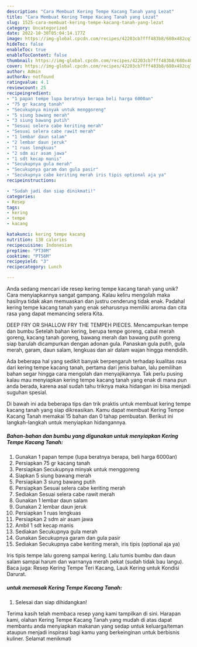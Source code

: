 ```yaml
---
description: "Cara Membuat Kering Tempe Kacang Tanah yang Lezat"
title: "Cara Membuat Kering Tempe Kacang Tanah yang Lezat"
slug: 1525-cara-membuat-kering-tempe-kacang-tanah-yang-lezat
category: Uncategorized
date: 2022-10-30T05:04:14.177Z
image: https://img-global.cpcdn.com/recipes/42203cb7fff483b8/680x482cq70/kering-tempe-kacang-tanah-foto-resep-utama.jpg
hideToc: false
enableToc: true
enableTocContent: false
thumbnail: https://img-global.cpcdn.com/recipes/42203cb7fff483b8/680x482cq70/kering-tempe-kacang-tanah-foto-resep-utama.jpg
cover: https://img-global.cpcdn.com/recipes/42203cb7fff483b8/680x482cq70/kering-tempe-kacang-tanah-foto-resep-utama.jpg
author: Admin
authorAv: notfound
ratingvalue: 4.1
reviewcount: 25
recipeingredient:
- "1 papan tempe lupa beratnya berapa beli harga 6000an"
- "75 gr kacang tanah"
- "Secukupnya minyak untuk menggoreng"
- "5 siung bawang merah"
- "3 siung bawang putih"
- "Sesuai selera cabe keriting merah"
- "Sesuai selera cabe rawit merah"
- "1 lembar daun salam"
- "2 lembar daun jeruk"
- "1 ruas lengkuas"
- "2 sdm air asam jawa"
- "1 sdt kecap manis"
- "Secukupnya gula merah"
- "Secukupnya garam dan gula pasir"
- "Secukupnya cabe keriting merah iris tipis optional aja ya"
recipeinstructions:

- "Sudah jadi dan siap dinikmati!"
categories:
- Resep
tags:
- kering
- tempe
- kacang

katakunci: kering tempe kacang 
nutrition: 138 calories
recipecuisine: Indonesian
preptime: "PT30M"
cooktime: "PT56M"
recipeyield: "3"
recipecategory: Lunch

---
```





Anda sedang mencari ide resep kering tempe kacang tanah yang unik? Cara menyiapkannya sangat gampang. Kalau keliru mengolah maka hasilnya tidak akan memuaskan dan justru cenderung tidak enak. Padahal kering tempe kacang tanah yang enak seharusnya memiliki aroma dan cita rasa yang dapat memancing selera Kita.





DEEP FRY OR SHALLOW FRY THE TEMPEH PIECES. Mencampurkan tempe dan bumbu Setelah bahan kering, berupa tempe goreng, cabai merah goreng, kacang tanah goreng, bawang merah dan bawang putih goreng siap barulah dicampurkan dengan adonan gula. Panaskan gula putih, gula merah, garam, daun salam, lengkuas dan air dalam wajan hingga mendidih.

Ada beberapa hal yang sedikit banyak berpengaruh terhadap kualitas rasa dari kering tempe kacang tanah, pertama dari jenis bahan, lalu pemilihan bahan segar hingga cara mengolah dan menyajikannya. Tak perlu pusing kalau mau menyiapkan kering tempe kacang tanah yang enak di mana pun anda berada, karena asal sudah tahu triknya maka hidangan ini bisa menjadi suguhan spesial.






Di bawah ini ada beberapa tips dan trik praktis untuk membuat kering tempe kacang tanah yang siap dikreasikan. Kamu dapat membuat Kering Tempe Kacang Tanah memakai 15 bahan dan 0 tahap pembuatan. Berikut ini langkah-langkah untuk menyiapkan hidangannya.

<!--inarticleads1-->

##### Bahan-bahan dan bumbu yang digunakan untuk menyiapkan Kering Tempe Kacang Tanah:

1. Gunakan 1 papan tempe (lupa beratnya berapa, beli harga 6000an)
1. Persiapkan 75 gr kacang tanah
1. Persiapkan Secukupnya minyak untuk menggoreng
1. Siapkan 5 siung bawang merah
1. Persiapkan 3 siung bawang putih
1. Persiapkan Sesuai selera cabe keriting merah
1. Sediakan Sesuai selera cabe rawit merah
1. Gunakan 1 lembar daun salam
1. Gunakan 2 lembar daun jeruk
1. Persiapkan 1 ruas lengkuas
1. Persiapkan 2 sdm air asam jawa
1. Ambil 1 sdt kecap manis
1. Sediakan Secukupnya gula merah
1. Gunakan Secukupnya garam dan gula pasir
1. Sediakan Secukupnya cabe keriting merah, iris tipis (optional aja ya)


Iris tipis tempe lalu goreng sampai kering. Lalu tumis bumbu dan daun salam sampai harum dan warnanya merah pekat (sudah tidak bau langu). Baca juga: Resep Kering Tempe Teri Kacang, Lauk Kering untuk Kondisi Darurat. 

<!--inarticleads2-->

#####  untuk memasak Kering Tempe Kacang Tanah:


1. Selesai dan siap dihidangkan!



Terima kasih telah membaca resep yang kami tampilkan di sini. Harapan kami, olahan Kering Tempe Kacang Tanah yang mudah di atas dapat membantu anda menyiapkan makanan yang sedap untuk keluarga/teman ataupun menjadi inspirasi bagi kamu yang berkeinginan untuk berbisnis kuliner. Selamat menikmati
